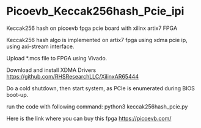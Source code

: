 # Picoevb_Keccak256hash_Pcie_ipi
Keccak256 hash on picoevb fpga pcie board with xilinx artix7 FPGA

Keccak256 hash algo is implemented on artix7 fpga using xdma pcie ip, using axi-stream interface.

Upload *.mcs file to FPGA using Vivado.

Download and install XDMA Drivers
https://github.com/RHSResearchLLC/XilinxAR65444

Do a cold shutdown, then start system, as PCIe is enumerated during BIOS boot-up.

run the code with following command:
python3 keccak256hash_pcie.py

Here is the link where you can buy this fpga
https://picoevb.com/
